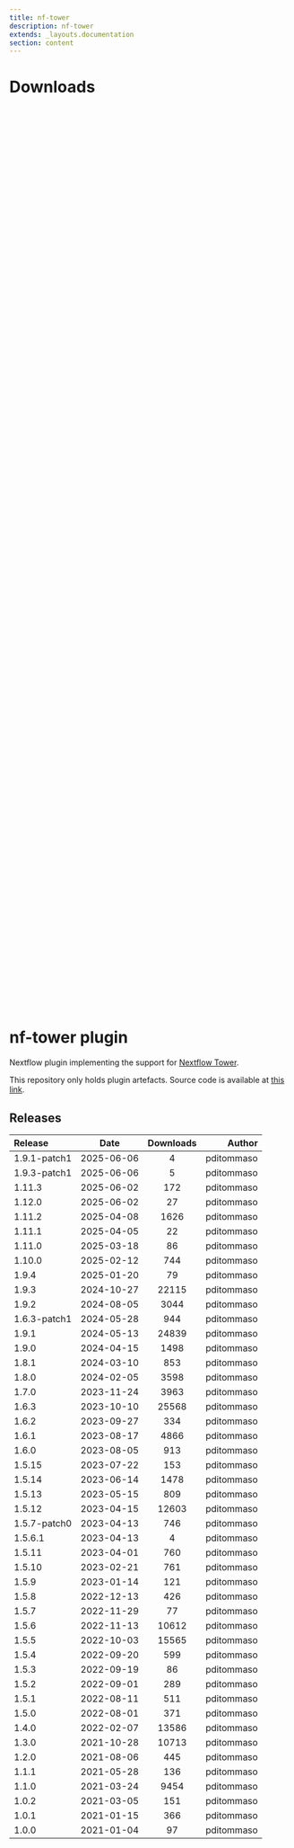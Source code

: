 ```yaml
---
title: nf-tower
description: nf-tower
extends: _layouts.documentation
section: content
---
```


# Downloads

<div style="position: relative; height:40vh; width:80vw">
    <canvas id="releases"></canvas>
</div>

# nf-tower plugin

Nextflow plugin implementing the support for [Nextflow Tower](https://tower.nf/). 

This repository only holds plugin artefacts. Source code is available at [this link](https://github.com/nextflow-io/nextflow/tree/master/plugins/nf-tower). 


## Releases

| Release                               |                       Date                       |                   Downloads                    |                           Author |
| :------------ |:------------------------------------------------:|:----------------------------------------------:|---------------------------------:|
 |  1.9.1-patch1                                        | 2025-06-06                                          | 4                                                  | pditommaso                                         |
 |  1.9.3-patch1                                        | 2025-06-06                                          | 5                                                  | pditommaso                                         |
 |  1.11.3                                              | 2025-06-02                                          | 172                                                | pditommaso                                         |
 |  1.12.0                                              | 2025-06-02                                          | 27                                                 | pditommaso                                         |
 |  1.11.2                                              | 2025-04-08                                          | 1626                                               | pditommaso                                         |
 |  1.11.1                                              | 2025-04-05                                          | 22                                                 | pditommaso                                         |
 |  1.11.0                                              | 2025-03-18                                          | 86                                                 | pditommaso                                         |
 |  1.10.0                                              | 2025-02-12                                          | 744                                                | pditommaso                                         |
 |  1.9.4                                               | 2025-01-20                                          | 79                                                 | pditommaso                                         |
 |  1.9.3                                               | 2024-10-27                                          | 22115                                              | pditommaso                                         |
 |  1.9.2                                               | 2024-08-05                                          | 3044                                               | pditommaso                                         |
 |  1.6.3-patch1                                        | 2024-05-28                                          | 944                                                | pditommaso                                         |
 |  1.9.1                                               | 2024-05-13                                          | 24839                                              | pditommaso                                         |
 |  1.9.0                                               | 2024-04-15                                          | 1498                                               | pditommaso                                         |
 |  1.8.1                                               | 2024-03-10                                          | 853                                                | pditommaso                                         |
 |  1.8.0                                               | 2024-02-05                                          | 3598                                               | pditommaso                                         |
 |  1.7.0                                               | 2023-11-24                                          | 3963                                               | pditommaso                                         |
 |  1.6.3                                               | 2023-10-10                                          | 25568                                              | pditommaso                                         |
 |  1.6.2                                               | 2023-09-27                                          | 334                                                | pditommaso                                         |
 |  1.6.1                                               | 2023-08-17                                          | 4866                                               | pditommaso                                         |
 |  1.6.0                                               | 2023-08-05                                          | 913                                                | pditommaso                                         |
 |  1.5.15                                              | 2023-07-22                                          | 153                                                | pditommaso                                         |
 |  1.5.14                                              | 2023-06-14                                          | 1478                                               | pditommaso                                         |
 |  1.5.13                                              | 2023-05-15                                          | 809                                                | pditommaso                                         |
 |  1.5.12                                              | 2023-04-15                                          | 12603                                              | pditommaso                                         |
 |  1.5.7-patch0                                        | 2023-04-13                                          | 746                                                | pditommaso                                         |
 |  1.5.6.1                                             | 2023-04-13                                          | 4                                                  | pditommaso                                         |
 |  1.5.11                                              | 2023-04-01                                          | 760                                                | pditommaso                                         |
 |  1.5.10                                              | 2023-02-21                                          | 761                                                | pditommaso                                         |
 |  1.5.9                                               | 2023-01-14                                          | 121                                                | pditommaso                                         |
 |  1.5.8                                               | 2022-12-13                                          | 426                                                | pditommaso                                         |
 |  1.5.7                                               | 2022-11-29                                          | 77                                                 | pditommaso                                         |
 |  1.5.6                                               | 2022-11-13                                          | 10612                                              | pditommaso                                         |
 |  1.5.5                                               | 2022-10-03                                          | 15565                                              | pditommaso                                         |
 |  1.5.4                                               | 2022-09-20                                          | 599                                                | pditommaso                                         |
 |  1.5.3                                               | 2022-09-19                                          | 86                                                 | pditommaso                                         |
 |  1.5.2                                               | 2022-09-01                                          | 289                                                | pditommaso                                         |
 |  1.5.1                                               | 2022-08-11                                          | 511                                                | pditommaso                                         |
 |  1.5.0                                               | 2022-08-01                                          | 371                                                | pditommaso                                         |
 |  1.4.0                                               | 2022-02-07                                          | 13586                                              | pditommaso                                         |
 |  1.3.0                                               | 2021-10-28                                          | 10713                                              | pditommaso                                         |
 |  1.2.0                                               | 2021-08-06                                          | 445                                                | pditommaso                                         |
 |  1.1.1                                               | 2021-05-28                                          | 136                                                | pditommaso                                         |
 |  1.1.0                                               | 2021-03-24                                          | 9454                                               | pditommaso                                         |
 |  1.0.2                                               | 2021-03-05                                          | 151                                                | pditommaso                                         |
 |  1.0.1                                               | 2021-01-15                                          | 366                                                | pditommaso                                         |
 |  1.0.0                                               | 2021-01-04                                          | 97                                                 | pditommaso                                         |


<script>

(async function() {
    const data = [

        {
            date: `2021-01-04`,
            count: 97,
            y: '1.0.0' },

        {
            date: `2021-01-15`,
            count: 366,
            y: '1.0.1' },

        {
            date: `2021-03-05`,
            count: 151,
            y: '1.0.2' },

        {
            date: `2021-03-24`,
            count: 9454,
            y: '1.1.0' },

        {
            date: `2021-05-28`,
            count: 136,
            y: '1.1.1' },

        {
            date: `2021-08-06`,
            count: 445,
            y: '1.2.0' },

        {
            date: `2021-10-28`,
            count: 10713,
            y: '1.3.0' },

        {
            date: `2022-02-07`,
            count: 13586,
            y: '1.4.0' },

        {
            date: `2022-08-01`,
            count: 371,
            y: '1.5.0' },

        {
            date: `2022-08-11`,
            count: 511,
            y: '1.5.1' },

        {
            date: `2022-09-01`,
            count: 289,
            y: '1.5.2' },

        {
            date: `2022-09-19`,
            count: 86,
            y: '1.5.3' },

        {
            date: `2022-09-20`,
            count: 599,
            y: '1.5.4' },

        {
            date: `2022-10-03`,
            count: 15565,
            y: '1.5.5' },

        {
            date: `2022-11-13`,
            count: 10612,
            y: '1.5.6' },

        {
            date: `2022-11-29`,
            count: 77,
            y: '1.5.7' },

        {
            date: `2022-12-13`,
            count: 426,
            y: '1.5.8' },

        {
            date: `2023-01-14`,
            count: 121,
            y: '1.5.9' },

        {
            date: `2023-02-21`,
            count: 761,
            y: '1.5.10' },

        {
            date: `2023-04-01`,
            count: 760,
            y: '1.5.11' },

        {
            date: `2023-04-13`,
            count: 4,
            y: '1.5.6.1' },

        {
            date: `2023-04-13`,
            count: 746,
            y: '1.5.7-patch0' },

        {
            date: `2023-04-15`,
            count: 12603,
            y: '1.5.12' },

        {
            date: `2023-05-15`,
            count: 809,
            y: '1.5.13' },

        {
            date: `2023-06-14`,
            count: 1478,
            y: '1.5.14' },

        {
            date: `2023-07-22`,
            count: 153,
            y: '1.5.15' },

        {
            date: `2023-08-05`,
            count: 913,
            y: '1.6.0' },

        {
            date: `2023-08-17`,
            count: 4866,
            y: '1.6.1' },

        {
            date: `2023-09-27`,
            count: 334,
            y: '1.6.2' },

        {
            date: `2023-10-10`,
            count: 25568,
            y: '1.6.3' },

        {
            date: `2023-11-24`,
            count: 3963,
            y: '1.7.0' },

        {
            date: `2024-02-05`,
            count: 3598,
            y: '1.8.0' },

        {
            date: `2024-03-10`,
            count: 853,
            y: '1.8.1' },

        {
            date: `2024-04-15`,
            count: 1498,
            y: '1.9.0' },

        {
            date: `2024-05-13`,
            count: 24839,
            y: '1.9.1' },

        {
            date: `2024-05-28`,
            count: 944,
            y: '1.6.3-patch1' },

        {
            date: `2024-08-05`,
            count: 3044,
            y: '1.9.2' },

        {
            date: `2024-10-27`,
            count: 22115,
            y: '1.9.3' },

        {
            date: `2025-01-20`,
            count: 79,
            y: '1.9.4' },

        {
            date: `2025-02-12`,
            count: 744,
            y: '1.10.0' },

        {
            date: `2025-03-18`,
            count: 86,
            y: '1.11.0' },

        {
            date: `2025-04-05`,
            count: 22,
            y: '1.11.1' },

        {
            date: `2025-04-08`,
            count: 1626,
            y: '1.11.2' },

        {
            date: `2025-06-02`,
            count: 27,
            y: '1.12.0' },

        {
            date: `2025-06-02`,
            count: 172,
            y: '1.11.3' },

        {
            date: `2025-06-06`,
            count: 5,
            y: '1.9.3-patch1' },

        {
            date: `2025-06-06`,
            count: 4,
            y: '1.9.1-patch1' },

    ];

    new Chart(
        document.getElementById('releases'),
        {
            type: 'bar',
            data: {
                labels: data.map(row => row.y),
                datasets: [
                    {
                        label: 'Donwloads',
                        data: data,
                        parsing: {
                            xAxisKey: 'count'
                        }
                    }
                ]
            },
            options: {
                indexAxis: 'y',
                plugins: {
                    tooltip:{
                        enabled: true,
                        callbacks: {
                            beforeLabel: function (tooltipData) {
                                const labels =
                                    tooltipData.dataset.label.toString();
                                const values =
                                    tooltipData.dataset.data[tooltipData.dataIndex];

                                return `Released (${values.date})`;
                            },
                            label: function (tooltipData) {
                                const labels =
                                    tooltipData.dataset.label.toString();
                                const values =
                                    tooltipData.dataset.data[tooltipData.dataIndex];

                                return `${labels} : ${values.count}`;
                            },
                        },
                    }                    
                }
            },
        }
    );
})();
</script>